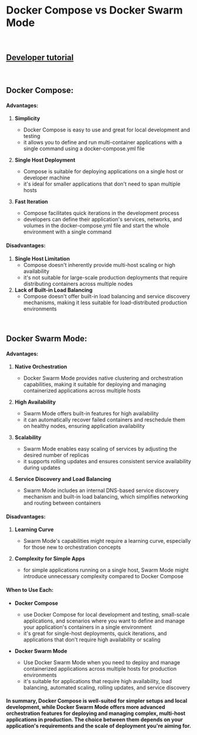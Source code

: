 # Docker Compose vs Docker Swarm Mode

<br>

## [Developer tutorial](https://training.play-with-docker.com/microservice-orchestration/)

<br>

## Docker Compose:

#### Advantages:

1. **Simplicity**
   * Docker Compose is easy to use and great for local development and testing
   * it allows you to define and run multi-container applications with a single command using a docker-compose.yml file

2. **Single Host Deployment**
   * Compose is suitable for deploying applications on a single host or developer machine
   * it's ideal for smaller applications that don't need to span multiple hosts

3. **Fast Iteration**
   * Compose facilitates quick iterations in the development process
   * developers can define their application's services, networks, and volumes in the docker-compose.yml file and start the whole environment with a single command

#### Disadvantages:

1. **Single Host Limitation**
   * Compose doesn't inherently provide multi-host scaling or high availability
   * it's not suitable for large-scale production deployments that require distributing containers across multiple nodes
2. **Lack of Built-in Load Balancing**
   * Compose doesn't offer built-in load balancing and service discovery mechanisms, making it less suitable for load-distributed production environments

<br>

## Docker Swarm Mode:

#### Advantages:

1. **Native Orchestration**
   * Docker Swarm Mode provides native clustering and orchestration capabilities, making it suitable for deploying and managing containerized applications across multiple hosts

2. **High Availability**
   * Swarm Mode offers built-in features for high availability
   * it can automatically recover failed containers and reschedule them on healthy nodes, ensuring application availability

3. **Scalability**
   * Swarm Mode enables easy scaling of services by adjusting the desired number of replicas
   * it supports rolling updates and ensures consistent service availability during updates

4. **Service Discovery and Load Balancing**
   * Swarm Mode includes an internal DNS-based service discovery mechanism and built-in load balancing, which simplifies networking and routing between containers

#### Disadvantages:

1. **Learning Curve**
   * Swarm Mode's capabilities might require a learning curve, especially for those new to orchestration concepts

2. **Complexity for Simple Apps**
   * for simple applications running on a single host, Swarm Mode might introduce unnecessary complexity compared to Docker Compose

#### When to Use Each:

* **Docker Compose**
    + use Docker Compose for local development and testing, small-scale applications, and scenarios where you want to define and manage your application's containers in a single environment
    + it's great for single-host deployments, quick iterations, and applications that don't require high availability or scaling

* **Docker Swarm Mode**
    + Use Docker Swarm Mode when you need to deploy and manage containerized applications across multiple hosts for production environments
    + it's suitable for applications that require high availability, load balancing, automated scaling, rolling updates, and service discovery

#### In summary, Docker Compose is well-suited for simpler setups and local development, while Docker Swarm Mode offers more advanced orchestration features for deploying and managing complex, multi-host applications in production. The choice between them depends on your application's requirements and the scale of deployment you're aiming for.
